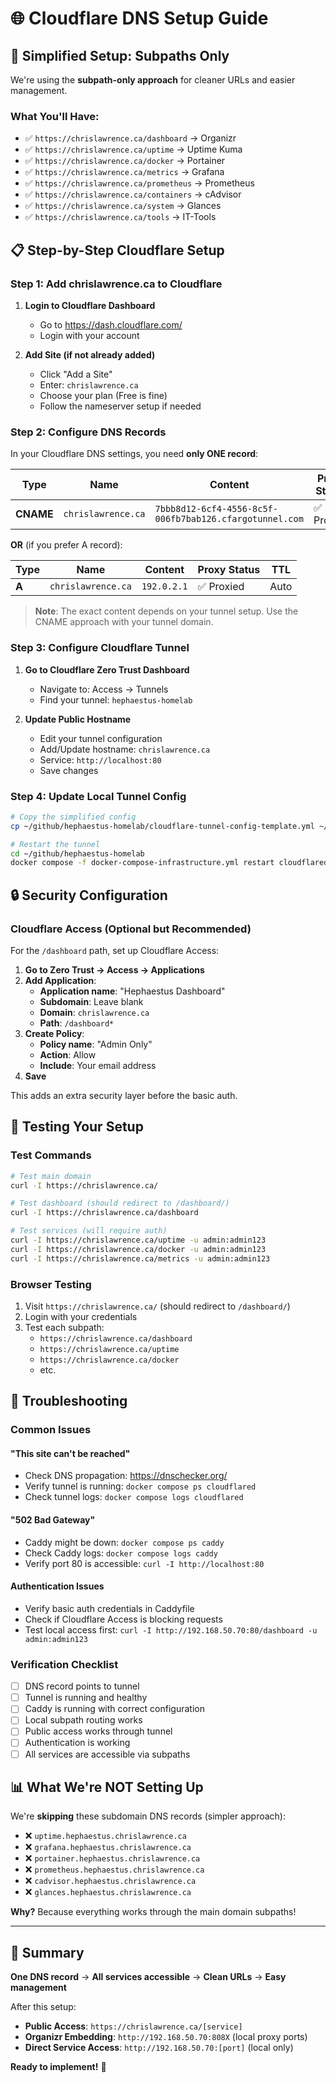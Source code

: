 # 🌐 Cloudflare DNS Setup Guide

## 🎯 **Simplified Setup: Subpaths Only**

We're using the **subpath-only approach** for cleaner URLs and easier management.

### **What You'll Have:**
- ✅ `https://chrislawrence.ca/dashboard` → Organizr
- ✅ `https://chrislawrence.ca/uptime` → Uptime Kuma
- ✅ `https://chrislawrence.ca/docker` → Portainer
- ✅ `https://chrislawrence.ca/metrics` → Grafana
- ✅ `https://chrislawrence.ca/prometheus` → Prometheus
- ✅ `https://chrislawrence.ca/containers` → cAdvisor
- ✅ `https://chrislawrence.ca/system` → Glances
- ✅ `https://chrislawrence.ca/tools` → IT-Tools

## 📋 **Step-by-Step Cloudflare Setup**

### **Step 1: Add chrislawrence.ca to Cloudflare**

1. **Login to Cloudflare Dashboard**
   - Go to https://dash.cloudflare.com/
   - Login with your account

2. **Add Site (if not already added)**
   - Click "Add a Site"
   - Enter: `chrislawrence.ca`
   - Choose your plan (Free is fine)
   - Follow the nameserver setup if needed

### **Step 2: Configure DNS Records**

In your Cloudflare DNS settings, you need **only ONE record**:

| Type | Name | Content | Proxy Status | TTL |
|------|------|---------|--------------|-----|
| **CNAME** | `chrislawrence.ca` | `7bbb8d12-6cf4-4556-8c5f-006fb7bab126.cfargotunnel.com` | ✅ Proxied | Auto |

**OR** (if you prefer A record):

| Type | Name | Content | Proxy Status | TTL |
|------|------|---------|--------------|-----|
| **A** | `chrislawrence.ca` | `192.0.2.1` | ✅ Proxied | Auto |

> **Note**: The exact content depends on your tunnel setup. Use the CNAME approach with your tunnel domain.

### **Step 3: Configure Cloudflare Tunnel**

1. **Go to Cloudflare Zero Trust Dashboard**
   - Navigate to: Access → Tunnels
   - Find your tunnel: `hephaestus-homelab`

2. **Update Public Hostname**
   - Edit your tunnel configuration
   - Add/Update hostname: `chrislawrence.ca`
   - Service: `http://localhost:80`
   - Save changes

### **Step 4: Update Local Tunnel Config**

```bash
# Copy the simplified config
cp ~/github/hephaestus-homelab/cloudflare-tunnel-config-template.yml ~/.cloudflared/config.yml

# Restart the tunnel
cd ~/github/hephaestus-homelab
docker compose -f docker-compose-infrastructure.yml restart cloudflared
```

## 🔒 **Security Configuration**

### **Cloudflare Access (Optional but Recommended)**

For the `/dashboard` path, set up Cloudflare Access:

1. **Go to Zero Trust → Access → Applications**
2. **Add Application**:
   - **Application name**: "Hephaestus Dashboard"
   - **Subdomain**: Leave blank
   - **Domain**: `chrislawrence.ca`
   - **Path**: `/dashboard*`
3. **Create Policy**:
   - **Policy name**: "Admin Only"
   - **Action**: Allow
   - **Include**: Your email address
4. **Save**

This adds an extra security layer before the basic auth.

## 🧪 **Testing Your Setup**

### **Test Commands**
```bash
# Test main domain
curl -I https://chrislawrence.ca/

# Test dashboard (should redirect to /dashboard/)
curl -I https://chrislawrence.ca/dashboard

# Test services (will require auth)
curl -I https://chrislawrence.ca/uptime -u admin:admin123
curl -I https://chrislawrence.ca/docker -u admin:admin123
curl -I https://chrislawrence.ca/metrics -u admin:admin123
```

### **Browser Testing**
1. Visit `https://chrislawrence.ca/` (should redirect to `/dashboard/`)
2. Login with your credentials
3. Test each subpath:
   - `https://chrislawrence.ca/dashboard`
   - `https://chrislawrence.ca/uptime`
   - `https://chrislawrence.ca/docker`
   - etc.

## 🚨 **Troubleshooting**

### **Common Issues**

#### **"This site can't be reached"**
- Check DNS propagation: https://dnschecker.org/
- Verify tunnel is running: `docker compose ps cloudflared`
- Check tunnel logs: `docker compose logs cloudflared`

#### **"502 Bad Gateway"**
- Caddy might be down: `docker compose ps caddy`
- Check Caddy logs: `docker compose logs caddy`
- Verify port 80 is accessible: `curl -I http://localhost:80`

#### **Authentication Issues**
- Verify basic auth credentials in Caddyfile
- Check if Cloudflare Access is blocking requests
- Test local access first: `curl -I http://192.168.50.70:80/dashboard -u admin:admin123`

### **Verification Checklist**
- [ ] DNS record points to tunnel
- [ ] Tunnel is running and healthy
- [ ] Caddy is running with correct configuration
- [ ] Local subpath routing works
- [ ] Public access works through tunnel
- [ ] Authentication is working
- [ ] All services are accessible via subpaths

## 📊 **What We're NOT Setting Up**

We're **skipping** these subdomain DNS records (simpler approach):
- ❌ `uptime.hephaestus.chrislawrence.ca`
- ❌ `grafana.hephaestus.chrislawrence.ca`
- ❌ `portainer.hephaestus.chrislawrence.ca`
- ❌ `prometheus.hephaestus.chrislawrence.ca`
- ❌ `cadvisor.hephaestus.chrislawrence.ca`
- ❌ `glances.hephaestus.chrislawrence.ca`

**Why?** Because everything works through the main domain subpaths!

---

## 🎯 **Summary**

**One DNS record** → **All services accessible** → **Clean URLs** → **Easy management**

After this setup:
- **Public Access**: `https://chrislawrence.ca/[service]`
- **Organizr Embedding**: `http://192.168.50.70:808X` (local proxy ports)
- **Direct Service Access**: `http://192.168.50.70:[port]` (local only)

**Ready to implement!** 🚀
